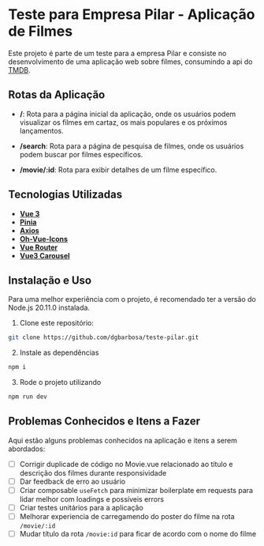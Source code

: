 # Teste para Empresa Pilar - Aplicação de Filmes

Este projeto é parte de um teste para a empresa Pilar e consiste no desenvolvimento de uma aplicação web sobre filmes, consumindo a api do [TMDB](https://www.themoviedb.org/?language=pt-BR).

## Rotas da Aplicação

- **/**: Rota para a página inicial da aplicação, onde os usuários podem visualizar os filmes em cartaz, os mais populares e os próximos lançamentos.

- **/search**: Rota para a página de pesquisa de filmes, onde os usuários podem buscar por filmes específicos.

- **/movie/:id**: Rota para exibir detalhes de um filme específico.

## Tecnologias Utilizadas

- [**Vue 3**](https://vuejs.org/)
- [**Pinia** ](https://pinia.vuejs.org/)
- [**Axios**](https://axios-http.com/ptbr/docs/intro)
- [**Oh-Vue-Icons**](https://oh-vue-icons.js.org/)
- [**Vue Router**](https://router.vuejs.org/)
- [**Vue3 Carousel**](https://ismail9k.github.io/vue3-carousel/)

## Instalação e Uso

Para uma melhor experiência com o projeto, é recomendado ter a versão do Node.js 20.11.0 instalada.

1. Clone este repositório:

```bash
git clone https://github.com/dgbarbosa/teste-pilar.git
```

2. Instale as dependências

```bash
npm i
```

3. Rode o projeto utilizando

```bash
npm run dev
```

## Problemas Conhecidos e Itens a Fazer

Aqui estão alguns problemas conhecidos na aplicação e itens a serem abordados:

- [ ] Corrigir duplicade de código no Movie.vue relacionado ao título e descrição dos filmes durante responsividade
- [ ] Dar feedback de erro ao usuário
- [ ] Criar composable `useFetch` para minimizar boilerplate em requests para lidar melhor com loadings e possíveis errors
- [ ] Criar testes unitários para a aplicação
- [ ] Melhorar experiencia de carregamendo do poster do filme na rota `/movie/:id`
- [ ] Mudar título da rota `/movie:id` para ficar de acordo com o nome do filme
